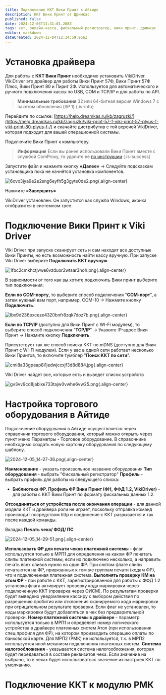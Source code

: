 ```yaml
---
title: Подключение ККТ Вики Принт к Айтиде
description: ККТ Вики Принт от Дримкас
published: false
date: 2024-12-05T11:31:01.268Z
tags: ккт, онлайн-касса, фискальный регистратор, вики принт, дримкас
editor: markdown
dateCreated: 2024-12-04T12:34:59.956Z
---
```


# Установка драйвера
Для работы с **ККТ Вики Принт** необходимо установить VikiDriver.
VikiDriver это драйвер для работы Вики Принт 57Ф, Вики Принт 57Ф Плюс, Вики Принт 80 и Пирит 2Ф. Используется для автоматического и ручного подключения кассы по USB, COM и TCP/IP и для работы по API.

> **Минимальные требования**
> 32 или 64-битная версия Windows 7 с пакетом обновления (SP 1)
{.is-info}

Перейдите по ссылке: [https://help.dreamkas.ru/kb/zagruzki/](https://help.dreamkas.ru/kb/zagruzki/viki-print-57-f-viki-print-57-plyus-f-viki-print-80-plyus-f-/) и скачайте дистрибутив с той версией VikiDriver, которая подходит для вашей операционной системы.

Подключите Вики Принт к компьютеру.

> **Информация**
> Если вы ранее использовали Вики Принт вместе с службой ComProxy, то удалите её [по инструкции](https://help.dreamkas.ru/kb/viki-printy/obsluzhivanie-kassy-viki-print/udalit-sluzhbu-comproxy/?sphrase_id=25615)
{.is-success}

Запустите файл и нажмите кнопку **«Далее»** → Следуйте подсказкам установщика пока не начнётся установка компонентов.

![6ovx3jya9e2e2sng6eyfh5g3gyte0de2.png](/images/integrations/kktvikiprint/6ovx3jya9e2e2sng6eyfh5g3gyte0de2.png){.align-center}

Нажмите **«Завершить»**

VikiDriver установлен. Он запустится как служба Windows, иконка отобразится в системном трее.

# Подключение Вики Принт к Viki Driver
Viki Driver при запуске сканирует сеть и сам находит все доступные Вики Принты, но есть возможность найти кассу вручную.
При запуске Viki Driver выберите **Подключить ККТ вручную**

![1fbc2cmkhctjvwe6vzduor2wtsar3hoh.png](/images/integrations/kktvikiprint/1fbc2cmkhctjvwe6vzduor2wtsar3hoh.png){.align-center}

В зависимости от того как вы хотите подключить Вики принт выберите тип подключения:

**Если по СOM-порту**, то выберите способ подключения "**СОМ-порт**", а затем нужный вам порт, например, СОМ-10 → Нажмите кнопку **Подключить**.

![lbx9d236pxceze4320bnfr8zqk7doz7b.png](/images/integrations/kktvikiprint/lbx9d236pxceze4320bnfr8zqk7doz7b.png){.align-center}

**Если по TCP/IP** (доступно для Вики Принт с WI-Fi модулем), то выберите способ подключения "**TCP/IP**" → Укажите IP-адрес Вики Принт → Нажмите кнопку **Подключить**.

Присутствует так же способ поиска ККТ по mDNS (доступно для Вики Принт с WI-Fi модулем).
Если у вас в одной сети работает несколько Вики Принтов, то включите тумблер "**Поиск ККТ по сети**".

![cmi8a33gpeap8i1jedwjccxjf3d8d884.jpg](/images/integrations/kktvikiprint/cmi8a33gpeap8i1jedwjccxjf3d8d884.jpg){.align-center}

Viki Driver найдет все, которые есть и выведет список устройств

![gv3vv9cd8jablxe733tajw0vwhe6vw25.png](/images/integrations/kktvikiprint/gv3vv9cd8jablxe733tajw0vwhe6vw25.png){.align-center}


# Настройка торгового оборудования в Айтиде
Подключение оборудования в Айтиде осуществляется через справочник торгового оборудования, который можно открыть через пункт меню Параметры - Торговое оборудование. В справочнике необходимо создать новую карточку оборудования по следующему шаблону.

![2024-12-05_14-27-36.png](/images/integrations/kktvikiprint/2024-12-05_14-27-36.png){.align-center}

**Наименование** - указать произвольное название оборудования
**Тип оборудования** - выбрать "Фискальный регистратор"
**Профиль** - выбрать профиль для работы из следующего списка:
 - **Библиотека ФР. Профиль ФР Вики Принт (ФН, ФФД 1.2, VikiDriver)** - для работы с ККТ Вики Принт по формату фискальных данных 1.2.
 
**Отсоединяться от устройства после окончания операции** - для данной модели ККТ и драйвера роли не играет, поскольку отправка команд происходит посредством http и соединение с ККТ разрывается и так после каждой команды.

Вкладка **Печать чека/ ФОД/ ПС** 

![2024-12-05_14-29-51.png](/images/integrations/kktvikiprint/2024-12-05_14-29-51.png){.align-center}

**Использовать ФР для печати чеков платежной системы** - флаг используется только в МРП1 для определения на каком ФР печатать слипы платежной системы, если их подключено несколько, а направить печать всех сливов нужно на один ФР. При снятом флаге слипы печатаются на ФР, привязанных к тем же группам печати (кодам ФР), что и подключенная платежная система.
**Выполнять проверку КМ на этом ФР** - при работе с ККТ, зарегистрированной для работы с ФФД 1.2 установка флага активирует проверку кода маркировки через подключенную ККТ (проверка через ОИСМ). По результатам проверки будет выведено уведомление кассиру с выбором действия по разрешению пробития или отклонения сканируемого кода маркировки при отрицательном результате проверки. Если флаг не установлен, то коды маркировки будут добавляться в чек без предварительной проверки.
**Номер платежной системы в драйвере** - параметр используется только в МРП1 и определяет номер логического устройства в драйвере платежных систем Атол (при использовании спец.профиля для ФР), на котором производить операцию оплаты по банковской карте. Для МРП2 (РМК) не используется, т.к. в МРП2 используется иной механизм подключения платежных систем.
**Система налогообложения** - указывается система налогообложения, которая будет передаваться в составе реквизитов чека. Если значение на выбрано, то в чеках будет использоваться значение из настроек ККТ по умолчанию.

# Подключение ККТ к модулю РМК